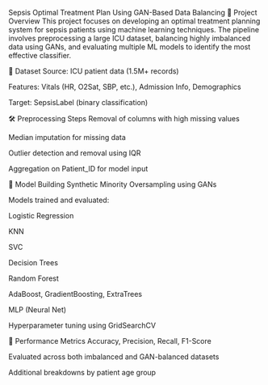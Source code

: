 Sepsis Optimal Treatment Plan Using GAN-Based Data Balancing
📌 Project Overview
This project focuses on developing an optimal treatment planning system for sepsis patients using machine learning techniques. The pipeline involves preprocessing a large ICU dataset, balancing highly imbalanced data using GANs, and evaluating multiple ML models to identify the most effective classifier.

🏥 Dataset
Source: ICU patient data (1.5M+ records)

Features: Vitals (HR, O2Sat, SBP, etc.), Admission Info, Demographics

Target: SepsisLabel (binary classification)

🛠️ Preprocessing Steps
Removal of columns with high missing values

Median imputation for missing data

Outlier detection and removal using IQR

Aggregation on Patient_ID for model input

🧪 Model Building
Synthetic Minority Oversampling using GANs

Models trained and evaluated:

Logistic Regression

KNN

SVC

Decision Trees

Random Forest

AdaBoost, GradientBoosting, ExtraTrees

MLP (Neural Net)

Hyperparameter tuning using GridSearchCV

🎯 Performance Metrics
Accuracy, Precision, Recall, F1-Score

Evaluated across both imbalanced and GAN-balanced datasets

Additional breakdowns by patient age group
